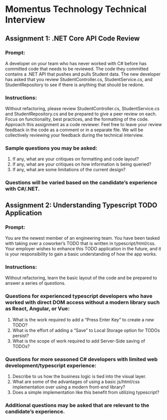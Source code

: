 # Momentus Technology Technical Interview

## Assignment 1: .NET Core API Code Review
### Prompt: 
A developer on your team who has never worked with C# before has committed code that needs to be reviewed. The code they committed contains a .NET API that pushes and pulls Student data. The new developer has asked that you review StudentController.cs, StudentService.cs, and StudentRepository to see if there is anything that should be redone.
### Instructions: 
Without refactoring, please review StudentController.cs, StudentService.cs and StudentRepository.cs and be prepared to give a peer review on each. Focus on functionality, best practices, and the formatting of the code. Approach this assignment as a code reviewer. Feel free to leave your review feedback in the code as a comment or in a separate file. We will be collectively reviewing your feedback during the technical interview.
### Sample questions you may be asked:
1.	If any, what are your critiques on formatting and code layout?
2.	If any, what are your critiques on how information is being queried?
3.	If any, what are some limitations of the current design?

### Questions will be varied based on the candidate’s experience with C#/.NET.

## Assignment 2: Understanding Typescript TODO Application
### Prompt: 
You are the newest member of an engineering team. You have been tasked with taking over a coworker’s TODO that is written in typescript/html/css. Your employer wishes to enhance this TODO application in the future, and it is your responsibility to gain a basic understanding of how the app works.
### Instructions: 
Without refactoring, learn the basic layout of the code and be prepared to answer a series of questions.

### Questions for experienced typescript developers who have worked with direct DOM access without a modern library such as React, Angular, or Vue:
1.	What is the work required to add a “Press Enter Key” to create a new TODO? 
2.	What is the effort of adding a “Save” to Local Storage option for TODOs persist?
3.	What is the scope of work required to add Server-Side saving of TODOs?

### Questions for more seasoned C# developers with limited web development/typescript experience:
1.	Describe to us how the business logic is tied into the visual layer.
2.	What are some of the advantages of using a basic js/html/css implementation over using a modern front-end library?
3.	Does a simple implementation like this benefit from utilizing typescript?
   
### Additional questions may be asked that are relevant to the candidate’s experience.
